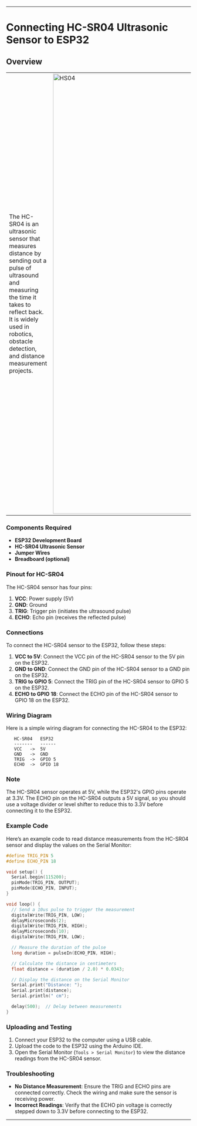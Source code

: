 
---

# Connecting HC-SR04 Ultrasonic Sensor to ESP32

## Overview



<table>

  <tr>
    <td>
      The HC-SR04 is an ultrasonic sensor that measures distance by sending out a pulse of ultrasound and measuring the time it takes to reflect back. It is widely used in robotics, obstacle detection, and distance measurement projects.
    </td>
     <td>
      <img src="https://robu.in/wp-content/uploads/2014/08/hc-sr04_ultrasonic_sensor_distance_measuring_module_1_.jpg" alt="HS04" width="1200px">
    </td>
  </tr>

</table>

### Components Required

- **ESP32 Development Board**
- **HC-SR04 Ultrasonic Sensor**
- **Jumper Wires**
- **Breadboard (optional)**

### Pinout for HC-SR04

The HC-SR04 sensor has four pins:

1. **VCC**: Power supply (5V)
2. **GND**: Ground
3. **TRIG**: Trigger pin (initiates the ultrasound pulse)
4. **ECHO**: Echo pin (receives the reflected pulse)

### Connections

To connect the HC-SR04 sensor to the ESP32, follow these steps:

1. **VCC to 5V**: Connect the VCC pin of the HC-SR04 sensor to the 5V pin on the ESP32.
2. **GND to GND**: Connect the GND pin of the HC-SR04 sensor to a GND pin on the ESP32.
3. **TRIG to GPIO 5**: Connect the TRIG pin of the HC-SR04 sensor to GPIO 5 on the ESP32.
4. **ECHO to GPIO 18**: Connect the ECHO pin of the HC-SR04 sensor to GPIO 18 on the ESP32.

### Wiring Diagram

Here is a simple wiring diagram for connecting the HC-SR04 to the ESP32:

```
   HC-SR04   ESP32
   -------   ------
   VCC   ->  5V
   GND   ->  GND
   TRIG  ->  GPIO 5
   ECHO  ->  GPIO 18
```

### Note

The HC-SR04 sensor operates at 5V, while the ESP32's GPIO pins operate at 3.3V. The ECHO pin on the HC-SR04 outputs a 5V signal, so you should use a voltage divider or level shifter to reduce this to 3.3V before connecting it to the ESP32.

### Example Code

Here’s an example code to read distance measurements from the HC-SR04 sensor and display the values on the Serial Monitor:

```cpp
#define TRIG_PIN 5
#define ECHO_PIN 18

void setup() {
  Serial.begin(115200);
  pinMode(TRIG_PIN, OUTPUT);
  pinMode(ECHO_PIN, INPUT);
}

void loop() {
  // Send a 10us pulse to trigger the measurement
  digitalWrite(TRIG_PIN, LOW);
  delayMicroseconds(2);
  digitalWrite(TRIG_PIN, HIGH);
  delayMicroseconds(10);
  digitalWrite(TRIG_PIN, LOW);

  // Measure the duration of the pulse
  long duration = pulseIn(ECHO_PIN, HIGH);

  // Calculate the distance in centimeters
  float distance = (duration / 2.0) * 0.0343;

  // Display the distance on the Serial Monitor
  Serial.print("Distance: ");
  Serial.print(distance);
  Serial.println(" cm");

  delay(500);  // Delay between measurements
}
```

### Uploading and Testing

1. Connect your ESP32 to the computer using a USB cable.
2. Upload the code to the ESP32 using the Arduino IDE.
3. Open the Serial Monitor (`Tools > Serial Monitor`) to view the distance readings from the HC-SR04 sensor.

### Troubleshooting

- **No Distance Measurement**: Ensure the TRIG and ECHO pins are connected correctly. Check the wiring and make sure the sensor is receiving power.
- **Incorrect Readings**: Verify that the ECHO pin voltage is correctly stepped down to 3.3V before connecting to the ESP32.

---
